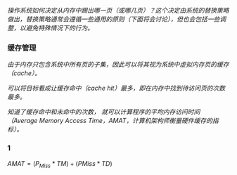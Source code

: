 *操作系统如何决定从内存中踢出哪一页（或哪几页）？这个决定由系统的替换策略做出，替换策略通常会遵循一些通用的原则（下面将会讨论），但也会包括一些调整，以避免特殊情况下的行为。*

### 缓存管理

*由于内存只包含系统中所有页的子集，因此可以将其视为系统中虚拟内存页的缓存（cache）。*

*可以将目标看成让缓存命中（cache hit）最多，即在内存中找到待访问页的次数最多。*

*知道了缓存命中和未命中的次数， 就可以计算程序的平均内存访问时间（Average Memory Access Time，AMAT，计算机架构师衡量硬件缓存的指标）。*

### 1

$AMAT=(P_{Miss}*TM)+(PMiss*TD)$